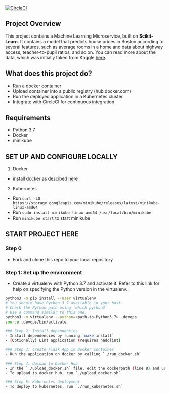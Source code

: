 [![CircleCI](https://dl.circleci.com/status-badge/img/gh/kolaoba/udacity-devops-project4-operationalize_ml_api/tree/main.svg?style=svg)](https://dl.circleci.com/status-badge/redirect/gh/kolaoba/udacity-devops-project4-operationalize_ml_api/tree/main)

## Project Overview

This project contains a Machine Learning Microservice, built on **Scikit-Learn**. It contains a model that predicts house prices in Boston according to several features, such as average rooms in a home and data about highway access, teacher-to-pupil ratios, and so on. You can read more about the data, which was initially taken from Kaggle [here](https://www.kaggle.com/c/boston-housing). 

## What does this project do?

- Run a docker container
- Upload container into a public registry (hub.docker.com)
- Run the deployed application in a Kubernetes cluster
- Integrate with CircleCI for continuous integration

## Requirements
 - Python 3.7
 - Docker
 - minikube

## SET UP AND CONFIGURE LOCALLY
1. Docker
 - install docker as descibed [here](https://docs.docker.com/engine/install/ubuntu/)
2. Kubernetes
 - Run `curl -LO https://storage.googleapis.com/minikube/releases/latest/minikube-linux-amd64`
 - Run `sudo install minikube-linux-amd64 /usr/local/bin/minikube`
 - Run `minikube start` to start minikube

## START PROJECT HERE 

### Step 0
- Fork and clone this repo to your local repository

### Step 1: Set up the environment
* Create a virtualenv with Python 3.7 and activate it. Refer to this link for help on specifying the Python version in the virtualenv. 
```bash
python3 -m pip install --user virtualenv
# You should have Python 3.7 available in your host. 
# Check the Python path using `which python3`
# Use a command similar to this one:
python3 -m virtualenv --python=<path-to-Python3.7> .devops
source .devops/bin/activate

### Step 2: Install dependencies
- Install dependencies by running `make install`
- (Optionally) Lint application (requires hadolint)

### Step 3: Create Flask App in Docker container
- Run the application on docker by calling `./run_docker.sh`

### Step 4: Upload to Docker Hub
- In the `./upload_docker.sh` file, edit the dockerpath (line 8) and username (line 12) and change the docker username to a personalized one (or leave it as is, to use the public kolaobajuluwa/flaskml:v1.0.0)
- To upload to docker hub, run `./upload_docker.sh`

### Step 5: Kubernetes deployment
- To deploy to kubernetes, run `./run_kubernetes.sh`